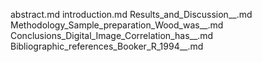 abstract.md
introduction.md
Results_and_Discussion__.md
Methodology_Sample_preparation_Wood_was__.md
Conclusions_Digital_Image_Correlation_has__.md
Bibliographic_references_Booker_R_1994__.md
